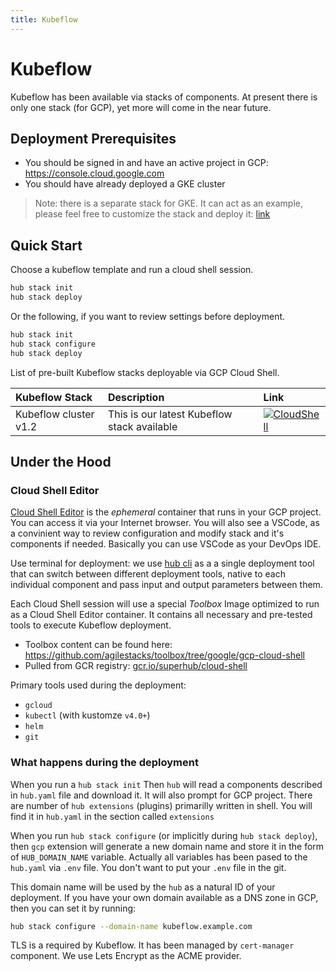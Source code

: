 ```yaml
---
title: Kubeflow
---
```

# Kubeflow

Kubeflow has been available via stacks of components. At present there is only one stack (for GCP), yet more will come in the near future.

## Deployment Prerequisites

* You should be signed in and have an active project in GCP: <https://console.cloud.google.com>
* You should have already deployed a GKE cluster

> Note: there is a separate stack for GKE. It can act as an example, please feel free to customize the stack and deploy it: [link](#)

## Quick Start

Choose a kubeflow template and run a cloud shell session.

```bash
hub stack init
hub stack deploy
```

Or the following, if you want to review settings before deployment.

```bash
hub stack init
hub stack configure
hub stack deploy
```

List of pre-built Kubeflow stacks deployable via GCP Cloud Shell.

| Kubeflow Stack | Description | Link |
| :---           | :---        | :--- |
| Kubeflow cluster v1.2 | This is our latest Kubeflow stack available | [![CloudShell](https://gstatic.com/cloudssh/images/open-btn.svg)](https://ssh.cloud.google.com/cloudshell/editor?cloudshell_git_repo=https://github.com/agilestacks/kubeflow-stacks&&cloudshell_git_branch=main&cloudshell_image=gcr.io/superhub/cloud-shell:kubeflow-preview&cloudshell_open_in_editor=hub.yaml&cloudshell_workspace=kubeflow-gcp) |

## Under the Hood

### Cloud Shell Editor

[Cloud Shell Editor](https://cloud.google.com/shell/docs/editor-overview) is the _ephemeral_ container that runs in your GCP project. You can access it via your Internet browser. You will also see a VSCode, as a convinient way to review configuration and modify stack and it's components if needed. Basically you can use VSCode as your DevOps IDE.

Use terminal for deployment: we use [hub cli](superhub.io) as a a single deployment tool that can switch between different deployment tools, native to each individual component and pass input and output parameters between them.

Each Cloud Shell session will use a special _Toolbox_ Image optimized to run as a Cloud Shell Editor container. It contains all necessary and pre-tested tools to execute Kubeflow deployment.

* Toolbox content can be found here: <https://github.com/agilestacks/toolbox/tree/google/gcp-cloud-shell>
* Pulled from GCR registry: [gcr.io/superhub/cloud-shell](https://gcr.io/superhub/cloud-shell:kubeflow-preview)

Primary tools used during the deployment:

* `gcloud`
* `kubectl` (with kustomze `v4.0+`)
* `helm`
* `git`

### What happens during the deployment

When you run a `hub stack init` Then `hub` will read a components described in `hub.yaml` file and download it. It will also prompt for GCP project. There are number of `hub extensions` (plugins) primarilly written in shell. You will find it in `hub.yaml` in the section called `extensions`

When you run `hub stack configure` (or implicitly during `hub stack deploy`), then `gcp` extension will generate a new domain name and store it in the form of `HUB_DOMAIN_NAME` variable. Actually all variables has been pased to the `hub.yaml` via `.env` file. You don't want to put your `.env` file in the git.

This domain name will be used by the `hub` as a natural ID of your deployment. If you have your own domain available as a DNS zone in GCP, then you can set it by running:

```bash
hub stack configure --domain-name kubeflow.example.com
```

TLS is a required by Kubeflow. It has been managed by `cert-manager` component. We use Lets Encrypt as the ACME provider.

